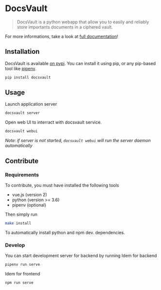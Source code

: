 # DocsVault

> DocsVault is a python webapp that allow you to easily and reliably store importants documents in a ciphered vault.

For more informations, take a look at [full documentation](https://docsvault.sylvan.ovh)!

## Installation

DocsVault is available [on pypi](https://pypi.org/project/docsvault/).
You can install it using pip, or any pip-based tool like [pipenv](https://pipenv.pypa.io/en/latest/).

```bash
pip install docsvault
```

## Usage

Launch application server
```bash
docsvault server
```

Open web UI to interract with docsvault service.
```bash
docsvault webui
```

*Note: if server is not started, `docsvault webui` will run the server daemon automatically*

## Contribute

### Requirements

To contribute, you must have installed the following tools

- vue.js (version 2)
- python (version >= 3.6)
- pipenv (optional)


Then simply run 
```bash
make install
```

To automatically install python and npm dev. dependencies.

### Develop

You can start development server for backend by running
Idem for backend
```bash
pipenv run serve
```

Idem for frontend
```bash
npm run serve
```

